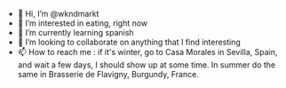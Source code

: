 - 👋 Hi, I’m @wkndmarkt
- 👀 I’m interested in eating, right now
- 🌱 I’m currently learning spanish
- 💞️ I’m looking to collaborate on anything that I find interesting
- 📫 How to reach me : if it's winter, go to Casa Morales in Sevilla, Spain, and wait a few days, I should show up at some time. In summer do the same in Brasserie de Flavigny, Burgundy, France.

<!---
wkndmarkt/wkndmarkt is a ✨ special ✨ repository because its `README.md` (this file) appears on your GitHub profile.
You can click the Preview link to take a look at your changes.
--->
